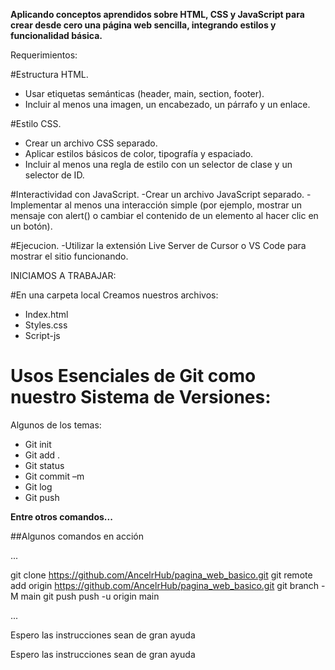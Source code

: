 **Aplicando conceptos aprendidos sobre HTML, CSS y JavaScript para crear desde cero una página web sencilla, integrando estilos y funcionalidad básica.**

<p>
Requerimientos:
</p>

#Estructura HTML.
- Usar etiquetas semánticas (header, main, section, footer).
- Incluir al menos una imagen, un encabezado, un párrafo y un enlace.

#Estilo CSS.
- Crear un archivo CSS separado.
- Aplicar estilos básicos de color, tipografía y espaciado.
- Incluir al menos una regla de estilo con un selector de clase y un selector de ID.

#Interactividad con JavaScript.
-Crear un archivo JavaScript separado.
-Implementar al menos una interacción simple (por ejemplo, mostrar un mensaje con alert() o cambiar el contenido de un elemento al hacer clic en un botón).

#Ejecucion.
-Utilizar la extensión Live Server de Cursor o VS Code para mostrar el sitio funcionando.

<p>
INICIAMOS A TRABAJAR:
</p>


#En una carpeta local Creamos nuestros archivos:

- Index.html
- Styles.css
- Script-js

# Usos Esenciales de Git como nuestro Sistema de Versiones:

<p>
Algunos de los temas:
</p>

- Git init
- Git add .
- Git  status
- Git commit –m
- Git log
- Git push


**Entre otros comandos...**


##Algunos comandos en acción

...

git clone https://github.com/AncelrHub/pagina_web_basico.git
git remote add origin https://github.com/AncelrHub/pagina_web_basico.git
git branch -M main
git push push -u origin main

...

<p>
Espero las instrucciones sean de gran ayuda
</p>

Espero las instrucciones sean de gran ayuda
</p>
